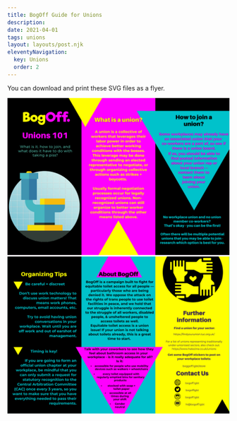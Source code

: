 ```yaml
---
title: BogOff Guide for Unions
description: 
date: 2021-04-01
tags: unions
layout: layouts/post.njk
eleventyNavigation:
  key: Unions
  order: 2
---
```

You can download and print these SVG files as a flyer.

![SVG Side A](/img/union-side-a.svg)
![SVG Side B](/img/union-side-b.svg)
